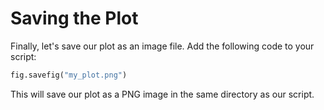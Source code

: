 # Saving the Plot

Finally, let's save our plot as an image file. Add the following code to your script:

```python
fig.savefig("my_plot.png")
```

This will save our plot as a PNG image in the same directory as our script.
